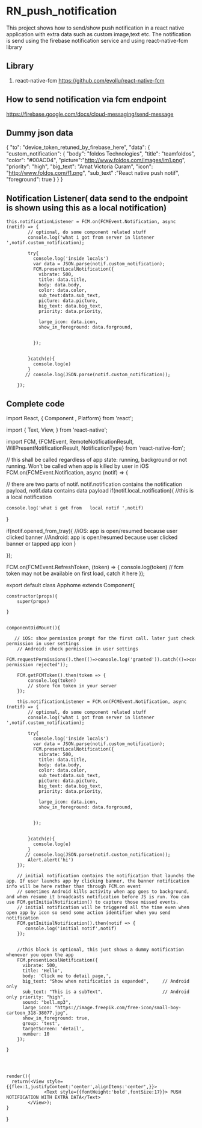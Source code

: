 # RN_push_notification
 This project shows how to send/show push notification in a react native application with extra data such as custom image,text etc. The notification is send using the firebase notification service and using react-native-fcm library

## Library
1) react-native-fcm
   https://github.com/evollu/react-native-fcm
   
## How to send notification via fcm endpoint
   https://firebase.google.com/docs/cloud-messaging/send-message
   
## Dummy json data
   
   {
    "to": "device_token_retuned_by_firebase_here",
    "data": {
      "custom_notification": {
        "body": "foldos Technologies",
        "title": "teamfoldos",
        "color": "#00ACD4",
        "picture":"http://www.foldos.com/images/im1.png",
        "priority": "high",
        "big_text": "Amat Victoria Curam",
        "icon": "http://www.foldos.com/f1.png",
        "sub_text" :"React native push notif",
        "foreground": true
      }
    }
  }
  
  ## Notification Listener( data send to the endpoint is shown using this as a local notification)
  
    this.notificationListener = FCM.on(FCMEvent.Notification, async (notif) => {
            // optional, do some component related stuff
            console.log('what i got from server in listener ',notif.custom_notification);

            try{
              console.log('inside locals')
              var data = JSON.parse(notif.custom_notification);
              FCM.presentLocalNotification({
                vibrate: 500,
                title: data.title,
                body: data.body,
                color: data.color,
                sub_text:data.sub_text,
                picture: data.picture,
                big_text: data.big_text,
                priority: data.priority,
                
                large_icon: data.icon,
                show_in_foreground: data.forground,
               
                
              });
      

            }catch(e){
              console.log(e)
            }
           // console.log(JSON.parse(notif.custom_notification));
           
        });
        
        
  ## Complete code
  
  import React, { Component , Platform} from 'react';

import {
  Text,
  View,
} from 'react-native';

import FCM, {FCMEvent, RemoteNotificationResult, WillPresentNotificationResult, NotificationType} from 'react-native-fcm';







// this shall be called regardless of app state: running, background or not running. Won't be called when app is killed by user in iOS
FCM.on(FCMEvent.Notification, async (notif) => {


  // there are two parts of notif. notif.notification contains the notification payload, notif.data contains data payload
  if(notif.local_notification){
    //this is a local notification

    console.log('what i got from   local notif ',notif)
  }


  if(notif.opened_from_tray){
    //iOS: app is open/resumed because user clicked banner
    //Android: app is open/resumed because user clicked banner or tapped app icon
  }
  
});

FCM.on(FCMEvent.RefreshToken, (token) => {
  console.log(token)
  // fcm token may not be available on first load, catch it here
});




export default class Apphome extends Component{

    constructor(props){
        super(props)

    }


    componentDidMount(){

       // iOS: show permission prompt for the first call. later just check permission in user settings
        // Android: check permission in user settings
        FCM.requestPermissions().then(()=>console.log('granted')).catch(()=>console.log('notification permission rejected'));
        
        FCM.getFCMToken().then(token => {
            console.log(token)
            // store fcm token in your server
        });
        
        this.notificationListener = FCM.on(FCMEvent.Notification, async (notif) => {
            // optional, do some component related stuff
            console.log('what i got from server in listener ',notif.custom_notification);

            try{
              console.log('inside locals')
              var data = JSON.parse(notif.custom_notification);
              FCM.presentLocalNotification({
                vibrate: 500,
                title: data.title,
                body: data.body,
                color: data.color,
                sub_text:data.sub_text,
                picture: data.picture,
                big_text: data.big_text,
                priority: data.priority,
                
                large_icon: data.icon,
                show_in_foreground: data.forground,
               
                
              });
      

            }catch(e){
              console.log(e)
            }
           // console.log(JSON.parse(notif.custom_notification));
            Alert.alert('hi')
        });
        
        // initial notification contains the notification that launchs the app. If user launchs app by clicking banner, the banner notification info will be here rather than through FCM.on event
        // sometimes Android kills activity when app goes to background, and when resume it broadcasts notification before JS is run. You can use FCM.getInitialNotification() to capture those missed events.
        // initial notification will be triggered all the time even when open app by icon so send some action identifier when you send notification
        FCM.getInitialNotification().then(notif => {
           console.log('initial notif',notif)
        });


        //this block is optional, this just shows a dummy notification whenever you open the app
        FCM.presentLocalNotification({
          vibrate: 500,
          title: 'Hello',
          body: 'Click me to detail page,',
          big_text: "Show when notification is expanded",     // Android only
          sub_text: "This is a subText",                      // Android only priority: "high",
          sound: "bell.mp3",
          large_icon: "https://image.freepik.com/free-icon/small-boy-cartoon_318-38077.jpg",
          show_in_foreground: true,
          group: 'test',
          targetScreen: 'detail',
          number: 10
        });

    }

  


    render(){
      return(<View style={{flex:1,justifyContent:'center',alignItems:'center',}}>
                  <Text style={{fontWeight:'bold',fontSize:17}}> PUSH NOTIFICATION WITH EXTRA DATA</Text>
            </View>);
    }
    
}




   
 
    
